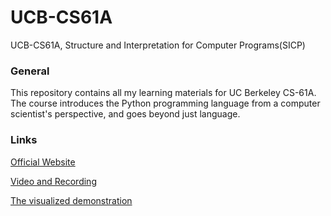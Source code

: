 # UCB-CS61A
UCB-CS61A, Structure and Interpretation for Computer Programs(SICP)

### General
This repository contains all my learning materials for UC Berkeley CS-61A. The course introduces the Python programming language from a computer scientist's perspective, and goes beyond just language. 
### Links
[Official Website](https://cs61a.org/)

[Video and Recording](https://www.bilibili.com/video/BV1sy411z7nA)

[The visualized demonstration](https://pythontutor.com/)
